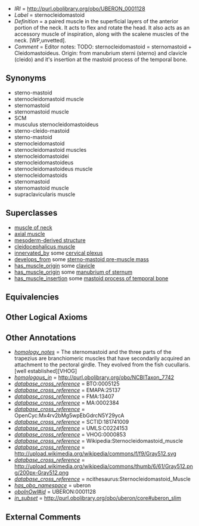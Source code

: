  * *IRI* = http://purl.obolibrary.org/obo/UBERON_0001128
 * *Label* = sternocleidomastoid
 * *Definition* = a paired muscle in the superficial layers of the anterior portion of the neck. It acts to flex and rotate the head. It also acts as an accessory muscle of inspiration, along with the scalene muscles of the neck. [WP,unvetted].
 * *Comment* = Editor notes: TODO: sternocleidomastoid = sternomastoid + Cleidomastoideus. Origin: from manubrium sterni (sterno) and clavicle (cleido) and it's insertion at the mastoid process of the temporal bone.

## Synonyms

 * sterno-mastoid
 * sternocleidomastoid muscle
 * sternomastoid
 * sternomastoid muscle
 * SCM
 * musculus sternocleidomastoideus
 * sterno-cleido-mastoid
 * sterno-mastoid
 * sternocleidomastoid
 * sternocleidomastoid muscles
 * sternocleidomastoidei
 * sternocleidomastoideus
 * sternocleidomastoideus muscle
 * sternocleidomastoids
 * sternomastoid
 * sternomastoid muscle
 * supraclavicularis muscle

## Superclasses

 * [muscle of neck](../../UBERON/77/UBERON_0002377.md)
 * [axial muscle](../../UBERON/97/UBERON_0003897.md)
 * [mesoderm-derived structure](../../UBERON/20/UBERON_0004120.md)
 * [cleidocephalicus muscle](../../UBERON/64/UBERON_0011364.md)
 * [innervated_by](../../RO/05/RO_0002005.md) some [cervical plexus](../../UBERON/25/UBERON_0003725.md)
 * [develops_from](../../RO/02/RO_0002202.md) some [sterno-mastoid pre-muscle mass](../../UBERON/87/UBERON_0010987.md)
 * [has_muscle_origin](../../RO/72/RO_0002372.md) some [clavicle](../../UBERON/05/UBERON_0001105.md)
 * [has_muscle_origin](../../RO/72/RO_0002372.md) some [manubrium of sternum](../../UBERON/05/UBERON_0002205.md)
 * [has_muscle_insertion](../../RO/73/RO_0002373.md) some [mastoid process of temporal bone](../../UBERON/20/UBERON_0011220.md)

## Equivalencies


## Other Logical Axioms


## Other Annotations

 * *[homology_notes](../../UBPROP/03/UBPROP_0000003.md)* = The sternomastoid and the three parts of the trapezius are branchiomeric muscles that have secondarily acquired an attachment to the pectoral girdle. They evolved from the fish cucullaris.[well established][VHOG]
 * *[homologous_in](../../core#homologous/in/core#homologous_in.md)* = http://purl.obolibrary.org/obo/NCBITaxon_7742
 * *[database_cross_reference](../../ef/oboInOwl#hasDbXref.md)* = BTO:0005125
 * *[database_cross_reference](../../ef/oboInOwl#hasDbXref.md)* = EMAPA:25137
 * *[database_cross_reference](../../ef/oboInOwl#hasDbXref.md)* = FMA:13407
 * *[database_cross_reference](../../ef/oboInOwl#hasDbXref.md)* = MA:0002384
 * *[database_cross_reference](../../ef/oboInOwl#hasDbXref.md)* = OpenCyc:Mx4rv2bMg5wpEbGdrcN5Y29ycA
 * *[database_cross_reference](../../ef/oboInOwl#hasDbXref.md)* = SCTID:181741009
 * *[database_cross_reference](../../ef/oboInOwl#hasDbXref.md)* = UMLS:C0224153
 * *[database_cross_reference](../../ef/oboInOwl#hasDbXref.md)* = VHOG:0000853
 * *[database_cross_reference](../../ef/oboInOwl#hasDbXref.md)* = Wikipedia:Sternocleidomastoid_muscle
 * *[database_cross_reference](../../ef/oboInOwl#hasDbXref.md)* = http://upload.wikimedia.org/wikipedia/commons/f/f9/Gray512.svg
 * *[database_cross_reference](../../ef/oboInOwl#hasDbXref.md)* = http://upload.wikimedia.org/wikipedia/commons/thumb/6/61/Gray512.png/200px-Gray512.png
 * *[database_cross_reference](../../ef/oboInOwl#hasDbXref.md)* = ncithesaurus:Sternocleidomastoid_Muscle
 * *[has_obo_namespace](../../ce/oboInOwl#hasOBONamespace.md)* = uberon
 * *[oboInOwl#id](../../id/oboInOwl#id.md)* = UBERON:0001128
 * *[in_subset](../../et/oboInOwl#inSubset.md)* = http://purl.obolibrary.org/obo/uberon/core#uberon_slim

## External Comments

